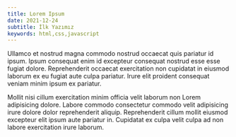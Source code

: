 ```yaml
---
title: Lorem Ipsum
date: 2021-12-24
subtitle: İlk Yazımız
keywords: html,css,javascript
---
```


Ullamco et nostrud magna commodo nostrud occaecat quis pariatur id ipsum. Ipsum
consequat enim id excepteur consequat nostrud esse esse fugiat dolore.
Reprehenderit occaecat exercitation non cupidatat in eiusmod laborum ex eu
fugiat aute culpa pariatur. Irure elit proident consequat veniam minim ipsum ex
pariatur.

Mollit nisi cillum exercitation minim officia velit laborum non Lorem
adipisicing dolore. Labore commodo consectetur commodo velit adipisicing irure
dolore dolor reprehenderit aliquip. Reprehenderit cillum mollit eiusmod
excepteur elit ipsum aute pariatur in. Cupidatat ex culpa velit culpa ad non
labore exercitation irure laborum.